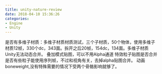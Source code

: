 ```yaml
---
title: unity-nature-review
date: 2018-04-10 15:36:26
categories:
- Engine
- Unity
---
```

是否有多维子材质：多维子材质材质测试，三个子材质，50个物体，使用多维子材质12帧，330个dc，343面。拆开之后20帧，154dc，134面。多维子材质Unity无法动态合并。
叠加模式贴图，可以不用Alpha通道
特效粒子贴图是否合并
是否有些粒子能使用序列帧，不过和视角有关，去掉alpha贴图合并。
动画boneweight,没有特殊需要的情况下受两个骨骼影响就够了。
